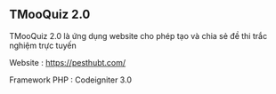 ## TMooQuiz 2.0

TMooQuiz 2.0 là ứng dụng website cho phép tạo và chia sẻ đề thi trắc nghiệm trực tuyến 

Website : https://pesthubt.com/

Framework PHP : Codeigniter 3.0
